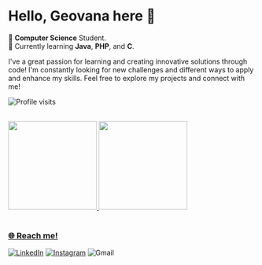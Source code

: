# Hello, Geovana here 👋

 📖 **Computer Science** Student.  
 🌱 Currently learning **Java**, **PHP**, and **C**.



I've a great passion for learning and creating innovative solutions through code! I'm constantly looking for new challenges and different ways to apply and enhance my skills. Feel free to explore my projects and connect with me!

![Profile visits](https://komarev.com/ghpvc/?username=geovanards)


<br>


<div>
  <a href="https://github.com/geovanards">
  <img height="180em" src="https://github-readme-stats.vercel.app/api?username=geovanards&show_icons=true&theme=nightowl&include_all_commits=true&count_private=true"/>
  <img height="180em" src="https://github-readme-stats.vercel.app/api/top-langs/?username=geovanards&layout=compact&langs_count=7&theme=nightowl"/>
</div>

<br>


### 🌐 Reach me!
[![LinkedIn](https://img.shields.io/badge/LinkedIn-0077B5?style=for-the-badge&logo=linkedin&logoColor=white)](https://www.linkedin.com/in/geovana-rodrigues-a878ab250)
[![Instagram](https://img.shields.io/badge/Instagram-E4405F?style=for-the-badge&logo=instagram&logoColor=white)](https://www.instagram.com/geovanawrod)
![Gmail](https://img.shields.io/badge/Gmail-D14836?style=for-the-badge&logo=gmail&logoColor=white)

<br>
